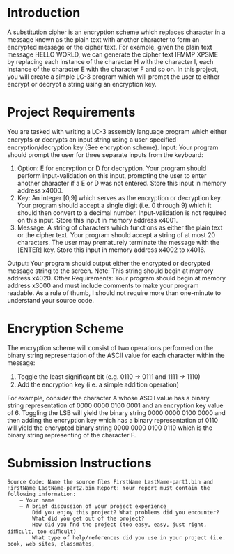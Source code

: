 # Introduction
A substitution cipher is an encryption scheme which replaces character in a message known as the plain text with another character to form an encrypted message or the cipher text. For example, given the plain text message HELLO WORLD, we can generate the cipher text IFMMP XPSME by replacing each instance of the character H with the character I, each instance of the character E with the character F and so on. In this project, you will create a simple LC-3 program which will prompt the user to either encrypt or decrypt a string using an encryption key.

# Project Requirements
You are tasked with writing a LC-3 assembly language program which either encrypts or decrypts an input string using a user-speciﬁed encryption/decryption key (See encryption scheme).
Input: Your program should prompt the user for three separate inputs from the keyboard:

1.	Option: E for encryption or D for decryption.
Your program should perform input-validation on this input, prompting the user to enter another character if a E or D was not entered. Store this input in memory address x4000.
2.	Key: An integer [0,9] which serves as the encryption or decryption key.
Your program should accept a single digit (i.e. 0 through 9) which it should then convert to a decimal number. Input-validation is not required on this input. Store this input in memory address x4001.
3.	Message: A string of characters which functions as either the plain text or the cipher text.
Your program should accept a string of at most 20 characters. The user may prematurely terminate the message with the [ENTER] key. Store this input in memory address x4002 to x4016.

Output: Your program should output either the encrypted or decrypted message string to the screen. Note: This string should begin at memory address x4020.
Other Requirements: Your program should begin at memory address x3000 and must include comments to make your program readable. As a rule of thumb, I should not require more than one-minute to understand your source code.

# Encryption Scheme
The encryption scheme will consist of two operations performed on the binary string representation of the ASCII value for each character within the message:
1.	Toggle the least signiﬁcant bit (e.g. 0110 → 0111 and 1111 → 1110)
2.	Add the encryption key (i.e. a simple addition operation)

For example, consider the character A whose ASCII value has a binary string representation of 0000 0000 0100 0001 and an encryption key value of 6. Toggling the LSB will yield the binary string 0000 0000 0100 0000 and then adding the encryption key which has a binary representation of 0110 will yield the encrypted binary string 0000 0000 0100 0110 which is the binary string representing of the character F.

# Submission Instructions
``` Submit the following items on Canvas:
Source Code: Name the source ﬁles FirstName LastName-part1.bin and FirstName LastName-part2.bin Report: Your report must contain the following information:
	– Your name
	– A brief discussion of your project experience
		Did you enjoy this project? What problems did you encounter?
 		What did you get out of the project?
		How did you ﬁnd the project (too easy, easy, just right, diﬃcult, too diﬃcult)
		What type of help/references did you use in your project (i.e. book, web sites, classmates, 
```
